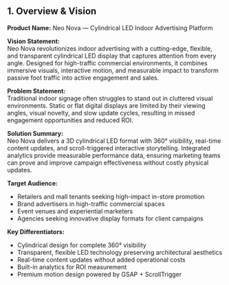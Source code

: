 ## 1. Overview & Vision

**Product Name:** Neo Nova — Cylindrical LED Indoor Advertising Platform

**Vision Statement:**  
Neo Nova revolutionizes indoor advertising with a cutting-edge, flexible, and transparent cylindrical LED display that captures attention from every angle. Designed for high-traffic commercial environments, it combines immersive visuals, interactive motion, and measurable impact to transform passive foot traffic into active engagement and sales.

**Problem Statement:**  
Traditional indoor signage often struggles to stand out in cluttered visual environments. Static or flat digital displays are limited by their viewing angles, visual novelty, and slow update cycles, resulting in missed engagement opportunities and reduced ROI.

**Solution Summary:**  
Neo Nova delivers a 3D cylindrical LED format with 360° visibility, real-time content updates, and scroll-triggered interactive storytelling. Integrated analytics provide measurable performance data, ensuring marketing teams can prove and improve campaign effectiveness without costly physical updates.

**Target Audience:**  
- Retailers and mall tenants seeking high-impact in-store promotion  
- Brand advertisers in high-traffic commercial spaces  
- Event venues and experiential marketers  
- Agencies seeking innovative display formats for client campaigns

**Key Differentiators:**  
- Cylindrical design for complete 360° visibility  
- Transparent, flexible LED technology preserving architectural aesthetics  
- Real-time content updates without added operational costs  
- Built-in analytics for ROI measurement  
- Premium motion design powered by GSAP + ScrollTrigger


